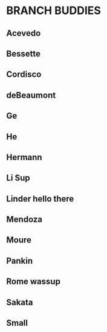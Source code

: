 # BRANCH BUDDIES

## Acevedo

## Bessette

## Cordisco

## deBeaumont

## Ge

## He

## Hermann

## Li Sup

## Linder hello there

## Mendoza

## Moure

## Pankin

## Rome wassup

## Sakata

## Small

